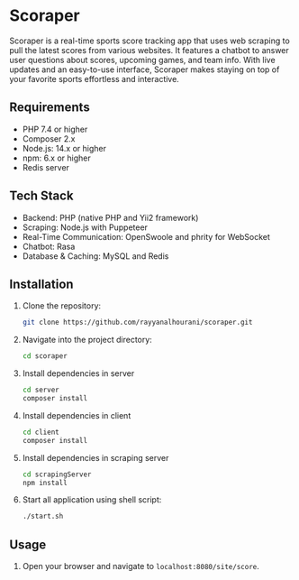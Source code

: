 # Scoraper

Scoraper is a real-time sports score tracking app that uses web scraping to pull the latest scores from various websites. It features a chatbot to answer user questions about scores, upcoming games, and team info. With live updates and an easy-to-use interface, Scoraper makes staying on top of your favorite sports effortless and interactive.

## Requirements
- PHP 7.4 or higher
- Composer 2.x
- Node.js: 14.x or higher
- npm: 6.x or higher
- Redis server

## Tech Stack
- Backend: PHP (native PHP and Yii2 framework)
- Scraping: Node.js with Puppeteer
- Real-Time Communication: OpenSwoole and phrity for WebSocket
- Chatbot: Rasa
- Database & Caching: MySQL and Redis

## Installation

1. Clone the repository:
    ```bash
    git clone https://github.com/rayyanalhourani/scoraper.git
    ```

2. Navigate into the project directory:
    ```bash
    cd scoraper
    ```
    
4.  Install dependencies in server
    ```bash
    cd server
    composer install
    ```
6.  Install dependencies in client
    ```bash
    cd client
    composer install
    ```

7.  Install dependencies in scraping server
    ```bash
    cd scrapingServer
    npm install
    ```

7. Start all application using shell script:
    ```bash
    ./start.sh
    ```

## Usage
1. Open your browser and navigate to `localhost:8080/site/score`.
